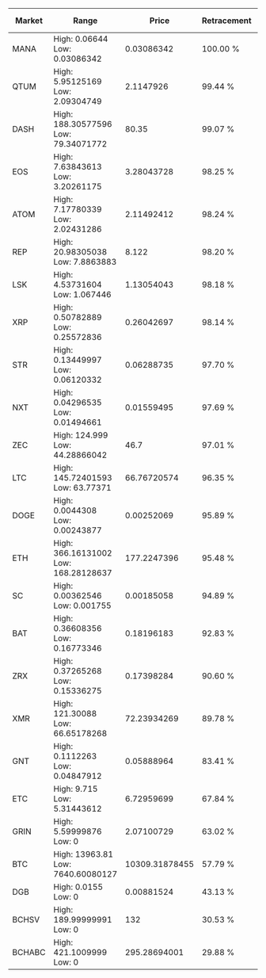 | Market | Range | Price| Retracement | Doubles to 50% |
| --- | --- | --- | --- | --- |
| MANA | High: 0.06644<br />Low: 0.03086342 | 0.03086342 | 100.00 % | 1.58 |
| QTUM | High: 5.95125169<br />Low: 2.09304749 | 2.1147926 | 99.44 % | 1.90 |
| DASH | High: 188.30577596<br />Low: 79.34071772 | 80.35 | 99.07 % | 1.67 |
| EOS | High: 7.63843613<br />Low: 3.20261175 | 3.28043728 | 98.25 % | 1.65 |
| ATOM | High: 7.17780339<br />Low: 2.02431286 | 2.11492412 | 98.24 % | 2.18 |
| REP | High: 20.98305038<br />Low: 7.8863883 | 8.122 | 98.20 % | 1.78 |
| LSK | High: 4.53731604<br />Low: 1.067446 | 1.13054043 | 98.18 % | 2.48 |
| XRP | High: 0.50782889<br />Low: 0.25572836 | 0.26042697 | 98.14 % | 1.47 |
| STR | High: 0.13449997<br />Low: 0.06120332 | 0.06288735 | 97.70 % | 1.56 |
| NXT | High: 0.04296535<br />Low: 0.01494661 | 0.01559495 | 97.69 % | 1.86 |
| ZEC | High: 124.999<br />Low: 44.28866042 | 46.7 | 97.01 % | 1.81 |
| LTC | High: 145.72401593<br />Low: 63.77371 | 66.76720574 | 96.35 % | 1.57 |
| DOGE | High: 0.0044308<br />Low: 0.00243877 | 0.00252069 | 95.89 % | 1.36 |
| ETH | High: 366.16131002<br />Low: 168.28128637 | 177.2247396 | 95.48 % | 1.51 |
| SC | High: 0.00362546<br />Low: 0.001755 | 0.00185058 | 94.89 % | 1.45 |
| BAT | High: 0.36608356<br />Low: 0.16773346 | 0.18196183 | 92.83 % | 1.47 |
| ZRX | High: 0.37265268<br />Low: 0.15336275 | 0.17398284 | 90.60 % | 1.51 |
| XMR | High: 121.30088<br />Low: 66.65178268 | 72.23934269 | 89.78 % | 1.30 |
| GNT | High: 0.1112263<br />Low: 0.04847912 | 0.05888964 | 83.41 % | 1.36 |
| ETC | High: 9.715<br />Low: 5.31443612 | 6.72959699 | 67.84 % | 1.12 |
| GRIN | High: 5.59999876<br />Low: 0 | 2.07100729 | 63.02 % | 1.35 |
| BTC | High: 13963.81<br />Low: 7640.60080127 | 10309.31878455 | 57.79 % | 1.05 |
| DGB | High: 0.0155<br />Low: 0 | 0.00881524 | 43.13 % | 0.00 |
| BCHSV | High: 189.99999991<br />Low: 0 | 132 | 30.53 % | 0.00 |
| BCHABC | High: 421.1009999<br />Low: 0 | 295.28694001 | 29.88 % | 0.00 |
